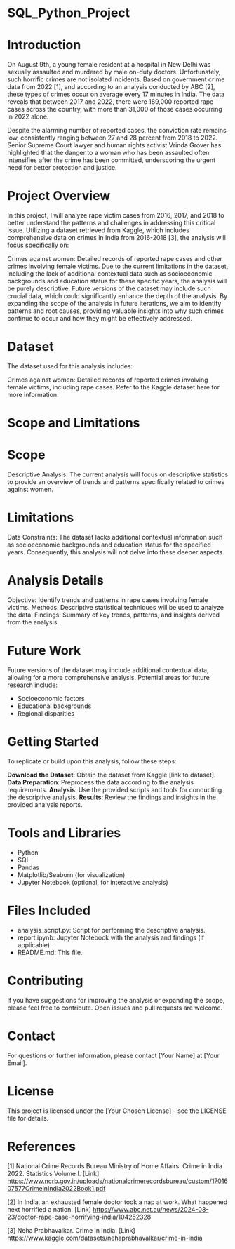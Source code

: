 # SQL_Python_Project

# Introduction
On August 9th, a young female resident at a hospital in New Delhi was sexually assaulted and murdered by male on-duty doctors. Unfortunately, such horrific crimes are not isolated incidents. Based on government crime data from 2022 [1], and according to an analysis conducted by ABC [2], these types of crimes occur on average every 17 minutes in India. The data reveals that between 2017 and 2022, there were 189,000 reported rape cases across the country, with more than 31,000 of those cases occurring in 2022 alone.

Despite the alarming number of reported cases, the conviction rate remains low, consistently ranging between 27 and 28 percent from 2018 to 2022. Senior Supreme Court lawyer and human rights activist Vrinda Grover has highlighted that the danger to a woman who has been assaulted often intensifies after the crime has been committed, underscoring the urgent need for better protection and justice.

# Project Overview
In this project, I will analyze rape victim cases from 2016, 2017, and 2018 to better understand the patterns and challenges in addressing this critical issue. Utilizing a dataset retrieved from Kaggle, which includes comprehensive data on crimes in India from 2016-2018 [3], the analysis will focus specifically on:

Crimes against women: Detailed records of reported rape cases and other crimes involving female victims.
Due to the current limitations in the dataset, including the lack of additional contextual data such as socioeconomic backgrounds and education status for these specific years, the analysis will be purely descriptive. Future versions of the dataset may include such crucial data, which could significantly enhance the depth of the analysis. By expanding the scope of the analysis in future iterations, we aim to identify patterns and root causes, providing valuable insights into why such crimes continue to occur and how they might be effectively addressed.

# Dataset
The dataset used for this analysis includes:

Crimes against women: Detailed records of reported crimes involving female victims, including rape cases.
Refer to the Kaggle dataset here for more information.

# Scope and Limitations

# Scope
Descriptive Analysis: The current analysis will focus on descriptive statistics to provide an overview of trends and patterns specifically related to crimes against women.

# Limitations
Data Constraints: The dataset lacks additional contextual information such as socioeconomic backgrounds and education status for the specified years. Consequently, this analysis will not delve into these deeper aspects.

# Analysis Details
Objective: Identify trends and patterns in rape cases involving female victims.
Methods: Descriptive statistical techniques will be used to analyze the data.
Findings: Summary of key trends, patterns, and insights derived from the analysis.

# Future Work
Future versions of the dataset may include additional contextual data, allowing for a more comprehensive analysis. Potential areas for future research include:

- Socioeconomic factors
- Educational backgrounds
- Regional disparities

# Getting Started
To replicate or build upon this analysis, follow these steps:

**Download the Dataset**: Obtain the dataset from Kaggle [link to dataset].
**Data Preparation**: Preprocess the data according to the analysis requirements.
**Analysis**: Use the provided scripts and tools for conducting the descriptive analysis.
**Results**: Review the findings and insights in the provided analysis reports.

# Tools and Libraries
- Python
- SQL
- Pandas
- Matplotlib/Seaborn (for visualization)
- Jupyter Notebook (optional, for interactive analysis)

# Files Included
- analysis_script.py: Script for performing the descriptive analysis.
- report.ipynb: Jupyter Notebook with the analysis and findings (if applicable).
- README.md: This file.

# Contributing
If you have suggestions for improving the analysis or expanding the scope, please feel free to contribute. Open issues and pull requests are welcome.

# Contact
For questions or further information, please contact [Your Name] at [Your Email].

# License
This project is licensed under the [Your Chosen License] - see the LICENSE file for details.

# References
[1] National Crime Records Bureau Ministry of Home Affairs. Crime in India 2022. Statistics Volume I. [Link] https://www.ncrb.gov.in/uploads/nationalcrimerecordsbureau/custom/1701607577CrimeinIndia2022Book1.pdf

[2] In India, an exhausted female doctor took a nap at work. What happened next horrified a nation. [Link] https://www.abc.net.au/news/2024-08-23/doctor-rape-case-horrifying-india/104252328

[3] Neha Prabhavalkar. Crime in India. [Link] https://www.kaggle.com/datasets/nehaprabhavalkar/crime-in-india

